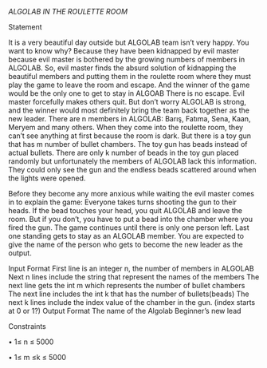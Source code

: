 *ALGOLAB IN THE ROULETTE ROOM*

Statement

It is a very beautiful day outside but ALGOLAB team isn’t very happy. You want to know why? Because they have been kidnapped by evil master because evil master is bothered by the growing numbers of members in ALGOLAB. So, evil master finds the absurd solution of kidnapping the beautiful members and putting them in the roulette room where they must play the game to leave the room and escape. And the winner of the game would be the only one to get to stay in ALGOAB There is no escape. Evil master forcefully makes others quit. But don’t worry ALGOLAB is strong, and the winner would most definitely bring the team back together as the new leader.
There are n members in ALGOLAB: Barış, Fatıma, Sena, Kaan, Meryem and many others. When they come into the roulette room, they can’t see anything at first because the room is dark. But there is a toy gun that has m number of bullet chambers. The toy gun has beads instead of actual bullets. There are only k number of beads in the toy gun placed randomly but unfortunately the members of ALGOLAB lack this information. They could only see the gun and the endless beads scattered around when the lights were opened.

Before they become any more anxious while waiting the evil master comes in to explain the game:
Everyone takes turns shooting the gun to their heads. If the bead touches your head, you quit ALGOLAB and leave the room. But if you don’t, you have to put a bead into the chamber where you fired the gun. The game continues until there is only one person left. Last one standing gets to stay as an ALGOLAB member. You are expected to give the name of the person who gets to become the new leader as the output.
 
Input Format
First line is an integer n, the number of members in ALGOLAB
Next n lines include the string that represent the names of the members
The next line gets the int m which represents the number of bullet chambers
The next line includes the int k that has the number of bullets(beads)
The next k lines include the index value of the chamber in the gun. (index starts at 0 or 1?)
Output Format
The name of the Algolab Beginner’s new lead

 Constraints
 
•	1≤ n ≤	5000

•	1≤ m ≤k ≤  5000
